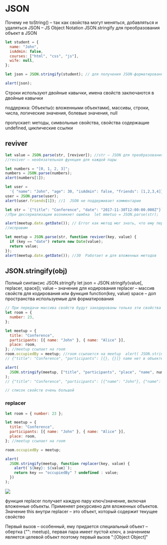 # JSON

Почему не toString() – так как свойства могут меняться, добавляться и удаляться JSON – JS Object Notation
JSON.stringify для преобразования объект в JSON

```js
let student = {
  name: "John",
  isAdmin: false,
  courses: ["html", "css", "js"],
  wife: null,
};

let json = JSON.stringify(student); // для получения JSON-форматированным или сериализованы объектом  alert( typeOf json); // string

alert(json);
```

Строки используют двойные кавычки, имена свойств заключаются в двойные кавычки

поддержка: Объекты(с вложенными объектами), массивы, строки, числа, логические значения, болевые значения,
null

пропускает: методы, символьные свойства, свойства содержащие undefined, циклические ссылки

## reviver

```js
let value = JSON.parse(str, [reviver]); //str – JSON для преобразования в объект
//reviver – необязательная функция для каждой пары

let numbers = "[0, 1, 2, 3]";
numbers = JSON.parse(numbers);
alert(numbers[1]);

let user =
  '{ "name": "John", "age": 30, "isAdmin": false, "friends": [1,2,3,4]}"';
user = JSON.parse(user);
alert(user.friends[1]); //1  JSON не поддерживает комментарии
```

```js
let str = `{"title": "Conference", "date": "2017-11-30T12:00:00.000Z"}`;
//При дессериализации возникнет ошибка  let mmetuo = JSON.parse(str);

alert(meetup.date.getDate()); // Error как метод мог знать, что ему передают не строку, в объект даты
//исправим

let meetup = JSON.parse(str, function reviver(key, value) {
  if (key == "date") return new Date(value);
  return value;
});
alert(meetup.date.getDate()); //30  Работает и для вложенных методов
```

## JSON.stringify(obj)

Полный синтаксис JSON.stringify
let json = JSON.stringify(value[, replacer, space]); value – значение для кодирования
replacer – массив свойств для кодирования или функция function(key, value)
space – доп пространства используемые для форматирования

```js
// При передачи массива свойств будут закодированы только эти свойства
let room = {
  number: 23,
};

let meetup = {
  title: "Conference",
  participants: [{ name: "John" }, { name: "Alice" }],
  place: room,
}; //meetup ссылает на room
room.occupiedBy = meetup; //room ссылается на meetup  alert( JSON.stringify(meetup, ["title" , "participants"]) );
// {"title": "Conference", "participants": [{}, {}]} name нет в объекте так как мы их не задали

alert(
  JSON.stringify(meetup, ["title", "participants", "place", "name", number])
);
// {"title": "Conference", "participants": [{"name": "John"}, {"name": "Alice"}], "place" : {"number":  "23"} }

// список свойств очень большой
```

### replacer

```js
let room = { number: 23 };

let meetup = {
  title: "Conference",
  participants: [{ name: "John" }, { name: "Alice" }],
  place: room,
}; //meetup ссылает на room

room.occupiedBy = meetup;

alert(
  JSON.stringify(meetup, function replacer(key, value) {
    alert(`${key}: ${value}`);
    return key == "occupiedBy" ? undefined : value;
  })
);
```

<img src='./assets/js/json-replacer.png'>

функция replacer получает каждую пару ключ/значение, включая вложенные объекты. Применяет рекурсивно для
вложенных объектов. Значение this внутри replacer – это объект, который содержит текущее свойство

Первый вызов – особенный, ему придается специальный объект – обертка {"": meetup}, первая пара имеет пустой ключ, а значением является целевой объект поэтому первый вызов ":[Object Object]"
